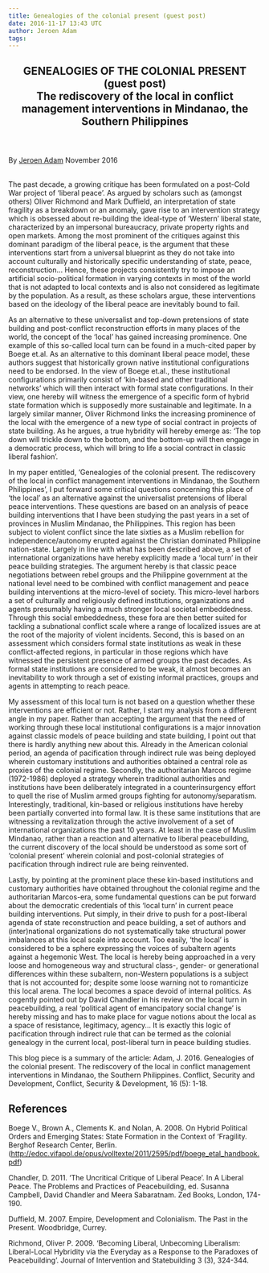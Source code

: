```yaml
---
title: Genealogies of the colonial present (guest post)
date: 2016-11-17 13:43 UTC
author: Jeroen Adam
tags:
---
```


<article class="article">
  <header class="title">
    <h1>GENEALOGIES OF THE COLONIAL PRESENT (guest post)<br>
<span class="sub">The rediscovery of the local in conflict management interventions in Mindanao,
the Southern Philippines</span>
</h1>
  </header>
  <footer>
    <time datetime="11/17/2016">By <a href="http://www.psw.ugent.be/crg/staff.aspx#jeroen" class="underline">Jeroen Adam</a> November 2016</time>
  </footer>
  <div class="line">&nbsp;</div>
  <div class="body">
    <p>The past decade, a growing critique has been formulated on a post-Cold
War project of ‘liberal peace’. As argued by scholars such as (amongst others)
Oliver Richmond and Mark Duffield, an interpretation of state fragility as a
breakdown or an anomaly, gave rise to an intervention strategy which is obsessed
about re-building the ideal-type of ‘Western’ liberal state, characterized by an
impersonal bureaucracy, private property rights and open markets. Among the most
prominent of the critiques against this dominant paradigm of the liberal peace,
is the argument that these interventions start from a universal blueprint as
they do not take into account culturally and historically specific understanding
of state, peace, reconstruction… Hence, these projects consistently try to
impose an artificial socio-political formation in varying contexts in most of
the world that is not adapted to local contexts and is also not considered as
legitimate by the population. As a result, as these scholars argue, these
interventions based on the ideology of the liberal peace are inevitably bound to
fail. 
</p>
  <p>As an alternative to these universalist and top-down pretensions of state
building and post-conflict reconstruction efforts in many places of the world,
the concept of the ‘local’ has gained increasing prominence. One example of this
so-called local turn can be found in a much-cited paper by Boege et.al.  As an
alternative to this dominant liberal peace model, these authors suggest that
historically grown native institutional configurations need to be endorsed. In
the view of Boege et.al., these institutional configurations primarily consist
of ‘kin-based and other traditional networks’ which will then interact with
formal state configurations. In their view, one hereby will witness the
emergence of a specific form of hybrid state formation which is supposedly more
sustainable and legitimate. In a largely similar manner, Oliver Richmond links
the increasing prominence of the local with the emergence of a new type of
social contract in projects of state building. As he argues, a true hybridity
will hereby emerge as: ‘The top down will trickle down to the bottom, and the
bottom-up will then engage in a democratic process, which will bring to life a
social contract in classic liberal fashion’.
</p>
<p>In my paper entitled, ‘Genealogies of the colonial present. The rediscovery
of the local in conflict management interventions in Mindanao, the Southern
Philippines’, I put forward some critical questions concerning this place of
‘the local’ as an alternative against the universalist pretensions of liberal
peace interventions. These questions are based on an analysis of peace building
interventions that I have been studying the past years in a set of provinces in
Muslim Mindanao, the Philippines. This region has been subject to violent
conflict since the late sixties as a Muslim rebellion for independence/autonomy
erupted against the Christian dominated Philippine nation-state. Largely in line
with what has been described above, a set of international organizations have
hereby explicitly made a ‘local turn’ in their peace building strategies. The
argument hereby is that classic peace negotiations between rebel groups and the
Philippine government at the national level need to be combined with conflict
management and peace building interventions at the micro-level of society. This
micro-level harbors a set of culturally and religiously defined institutions,
organizations and agents presumably having a much stronger local societal
embeddedness. Through this social embeddedness, these fora are then better
suited for tackling a subnational conflict scale where a range of localized
issues are at the root of the majority of violent incidents. Second, this is
based on an assessment which considers formal state institutions as weak in these conflict-affected regions, in
particular in those regions which have witnessed the persistent presence of
armed groups the past decades. As formal state institutions are considered to be
weak, it almost becomes an inevitability to work through a set of existing
informal practices, groups and agents in attempting to reach peace. </p>
<p>
My assessment of this local turn is not based on a question whether these
interventions are efficient or not. Rather, I start my analysis from a different
angle in my paper. Rather than accepting the argument that the need of working
through these local institutional configurations is a major innovation against
classic models of peace building and state building, I point out that there is
hardly anything new about this. Already in the American colonial period, an
agenda of pacification through indirect rule was being deployed wherein
customary institutions and authorities obtained a central role as proxies of the
colonial regime. Secondly, the authoritarian Marcos regime (1972-1986) deployed
a strategy wherein traditional authorities and institutions have been
deliberately integrated in a counterinsurgency effort to quell the rise of
Muslim armed groups fighting for autonomy/separatism. Interestingly,
traditional, kin-based or religious institutions have hereby been partially
converted into formal law. It is these same institutions that are witnessing a
revitalization through the active involvement of a set of international
organizations the past 10 years. At least in the case of Muslim Mindanao, rather
than a reaction and alternative to liberal peacebuilding, the current discovery
of the local should be understood as some sort of ‘colonial present’ wherein
colonial and post-colonial strategies of pacification through indirect rule are
being reinvented. </p>
<p>Lastly, by pointing at the prominent place these kin-based institutions and
customary authorities have obtained throughout the colonial regime and the
authoritarian Marcos-era, some fundamental questions can be put forward about
the democratic credentials of this ‘local turn’ in current peace building
interventions. Put simply, in their drive to push for a post-liberal agenda of
state reconstruction and peace building, a set of authors and (inter)national
organizations do not systematically take structural power imbalances at this
local scale into account. Too easily, ‘the local’ is considered to be a sphere
expressing the voices of subaltern agents against a hegemonic West. The local is
hereby being approached in a very loose and homogeneous way and structural
class-, gender- or generational differences within these subaltern, non-Western
populations is a subject that is not accounted for; despite some loose warning
not to romanticize this local arena. The local becomes a space devoid of
internal politics. As cogently pointed out by David Chandler in his review on
the local turn in peacebuilding, a real ‘political agent of emancipatory social
change’  is hereby missing and has to make place for vague notions about the
local as a space of resistance, legitimacy, agency… It is exactly this logic of
pacification through indirect rule that can be termed as the colonial genealogy
in the current local, post-liberal turn in peace building studies.</p>
<p>This blog piece is a summary of the article: Adam, J. 2016. Genealogies of
the colonial present. The rediscovery of the local in conflict management
interventions in Mindanao, the Southern Philippines. Conflict, Security and
Development, Conflict, Security & Development, 16 (5): 1-18.</p>
<h2>References</h2>
<p>Boege V., Brown A., Clements K. and Nolan, A. 2008. On Hybrid Political
Orders and Emerging States: State Formation in the Context of ‘Fragility.
Berghof Research Center, Berlin.
(<a class="underline" href="http://edoc.vifapol.de/opus/volltexte/2011/2595/pdf/boege_etal_handbook.pdf">http://edoc.vifapol.de/opus/volltexte/2011/2595/pdf/boege_etal_handbook.pdf</a>)</p>
<p>Chandler, D. 2011. ‘The Uncritical Critique of Liberal Peace’. In A Liberal
Peace. The Problems and Practices of Peacebuilding, ed. Susanna Campbell, David
Chandler and Meera Sabaratnam. Zed Books, London, 174-190.</p>
<p>Duffield, M. 2007. Empire, Development and Colonialism. The Past in the
Present. Woodbridge, Currey.</p>
<p>Richmond, Oliver P. 2009. ‘Becoming Liberal, Unbecoming Liberalism:
Liberal-Local Hybridity via the Everyday as a Response to the Paradoxes of
Peacebuilding’. Journal of Intervention and Statebuilding 3 (3), 324-344.</p>
  </div>
</article>

